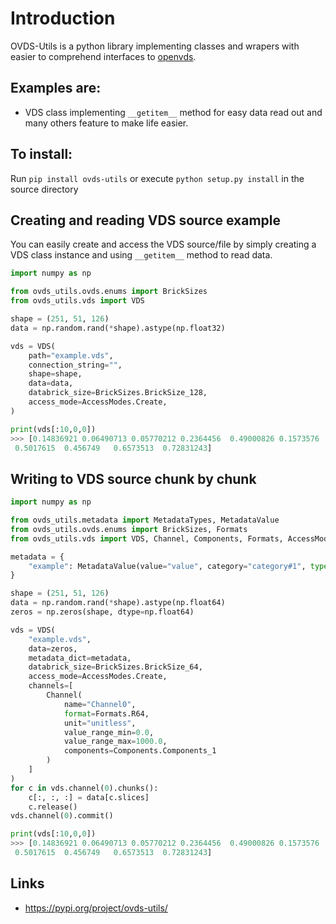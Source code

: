 # Introduction

OVDS-Utils is a python library implementing classes and wrapers with easier to comprehend interfaces to [openvds](https://community.opengroup.org/osdu/platform/domain-data-mgmt-services/seismic/open-vds).

## Examples are:
 * VDS class implementing ``__getitem__`` method for easy data read out and many others feature to make life easier.

## To install:

Run ``pip install ovds-utils`` or execute ``python setup.py install`` in the source directory


## Creating and reading VDS source example

You can easily create and access the VDS source/file by simply creating a VDS class instance and using ``__getitem__`` method to read data.

```python
import numpy as np

from ovds_utils.ovds.enums import BrickSizes
from ovds_utils.vds import VDS

shape = (251, 51, 126)
data = np.random.rand(*shape).astype(np.float32)

vds = VDS(
    path="example.vds",
    connection_string="",
    shape=shape,
    data=data,
    databrick_size=BrickSizes.BrickSize_128,
    access_mode=AccessModes.Create,
)

print(vds[:10,0,0])
>>> [0.14836921 0.06490713 0.05770212 0.2364456  0.49000826 0.1573576
 0.5017615  0.456749   0.6573513  0.72831243]
```
## Writing to VDS source chunk by chunk

```python
import numpy as np

from ovds_utils.metadata import MetadataTypes, MetadataValue
from ovds_utils.ovds.enums import BrickSizes, Formats
from ovds_utils.vds import VDS, Channel, Components, Formats, AccessModes

metadata = {
    "example": MetadataValue(value="value", category="category#1", type=MetadataTypes.String)
}

shape = (251, 51, 126)
data = np.random.rand(*shape).astype(np.float64)
zeros = np.zeros(shape, dtype=np.float64)

vds = VDS(
    "example.vds",
    data=zeros,
    metadata_dict=metadata,
    databrick_size=BrickSizes.BrickSize_64,
    access_mode=AccessModes.Create,
    channels=[
        Channel(
            name="Channel0",
            format=Formats.R64,
            unit="unitless",
            value_range_min=0.0,
            value_range_max=1000.0,
            components=Components.Components_1
        )
    ]
)
for c in vds.channel(0).chunks():
    c[:, :, :] = data[c.slices]
    c.release()
vds.channel(0).commit()

print(vds[:10,0,0])
>>> [0.14836921 0.06490713 0.05770212 0.2364456  0.49000826 0.1573576
 0.5017615  0.456749   0.6573513  0.72831243]
```
## Links
* https://pypi.org/project/ovds-utils/